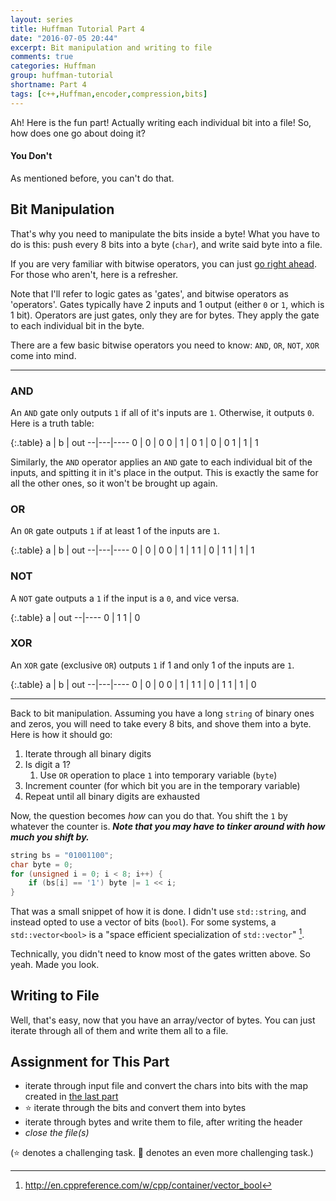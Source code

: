 ```yaml
---
layout: series
title: Huffman Tutorial Part 4
date: "2016-07-05 20:44"
excerpt: Bit manipulation and writing to file
comments: true
categories: Huffman
group: huffman-tutorial
shortname: Part 4
tags: [c++,Huffman,encoder,compression,bits]
---
```


Ah! Here is the fun part! Actually writing each individual bit into a file! So,
how does one go about doing it?


#### You Don't

As mentioned before, you can't do that.


## Bit Manipulation

That's why you need to manipulate the bits inside a byte! What you have to do
is this: push every 8 bits into a byte (`char`), and write said byte into a
file.

If you are very familiar with bitwise operators, you can just
[go right ahead](#skipper). For those who aren't, here is a refresher.

Note that I'll refer to logic gates as 'gates', and bitwise operators as
'operators'. Gates typically have 2 inputs and 1 output (either `0` or `1`,
which is 1 bit). Operators are just gates, only they are for bytes. They apply
the gate to each individual bit in the byte.

There are a few basic bitwise operators you need to know: `AND`, `OR`, `NOT`,
`XOR` come into mind.

---

### AND

An `AND` gate only outputs `1` if all of it's inputs are `1`. Otherwise, it
outputs `0`. Here is a truth table:

{:.table}
a | b | out
--|---|----
0 | 0 | 0
0 | 1 | 0
1 | 0 | 0
1 | 1 | 1

Similarly, the `AND` operator applies an `AND` gate to each individual bit of
the inputs, and spitting it in it's place in the output. This is exactly the
same for all the other ones, so it won't be brought up again.


### OR

An `OR` gate outputs `1` if at least 1 of the inputs are `1`.

{:.table}
a | b | out
--|---|----
0 | 0 | 0
0 | 1 | 1
1 | 0 | 1
1 | 1 | 1

### NOT

A `NOT` gate outputs a `1` if the input is a `0`, and vice versa.

{:.table}
a | out
--|----
0 | 1
1 | 0


### XOR

An `XOR` gate (exclusive `OR`) outputs `1` if 1 and only 1 of the inputs are
`1`.

{:.table}
a | b | out
--|---|----
0 | 0 | 0
0 | 1 | 1
1 | 0 | 1
1 | 1 | 0

---
<a name="skipper"></a>
Back to bit manipulation. Assuming you have a long `string` of binary ones and
zeros, you will need to take every 8 bits, and shove them into a byte. Here is
how it should go:

1. Iterate through all binary digits
2. Is digit a 1?
    1. Use `OR` operation to place `1` into temporary variable (`byte`)
3. Increment counter (for which bit you are in the temporary variable)
4. Repeat until all binary digits are exhausted

Now, the question becomes *how* can you do that. You shift the `1` by whatever
the counter is. ***Note that you may have to tinker around with how much you
shift by.***

~~~ cpp
string bs = "01001100";
char byte = 0;
for (unsigned i = 0; i < 8; i++) {
    if (bs[i] == '1') byte |= 1 << i;
}
~~~

That was a small snippet of how it is done. I didn't use `std::string`, and
instead opted to use a vector of bits (`bool`). For some systems, a
`std::vector<bool>` is a "space efficient specialization of `std::vector`" [^1].

Technically, you didn't need to know most of the gates written above. So yeah.
Made you look.


## Writing to File

Well, that's easy, now that you have an array/vector of bytes. You can just
iterate through all of them and write them all to a file.


## Assignment for This Part

- iterate through input file and convert the chars into bits with the
  map created in [the last part][p3]
- :star: iterate through the bits and convert them into bytes
- iterate through bytes and write them to file, after writing the header
- *close the file(s)*

(:star: denotes a challenging task. :star2: denotes an even more challenging
  task.)



[p3]: #

[^1]: http://en.cppreference.com/w/cpp/container/vector_bool
